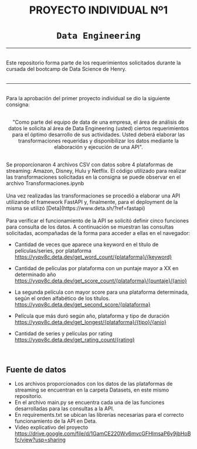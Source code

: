 # <h1 align=center> **PROYECTO INDIVIDUAL Nº1** </h1>

# <h1 align=center>**`Data Engineering`**</h1>

<hr>  
<br/>
Este repositorio forma parte de los requerimientos solicitados durante la cursada del bootcamp de Data Science de Henry.
<br/>
<br/>
<hr>
<br/>
Para la aprobación del primer proyecto individual se dio la siguiente consigna:

<br/>

<p align="center">
<br/>
        "Como parte del equipo de data de una empresa, el área de análisis de datos le solicita al área de Data Engineering (usted) ciertos requerimientos para el óptimo desarrollo de sus actividades. Usted deberá elaborar las transformaciones requeridas y disponibilizar los datos mediante la elaboración y ejecución de una API".
</p>
<br/>
Se proporcionaron 4 archivos CSV con datos sobre 4 plataformas de streaming: Amazon, Disney, Hulu y Netflix. El código utilizado para realizar las transformaciones solicitadas en la consigna se puede observar en el archivo Transformaciones.ipynb
<br/>
<br/>
Una vez realizadas las transformaciones se procedió a elaborar una API utilizando el framework FastAPI y, finalmente, para el deployment de la misma se utilizó [Deta](https://www.deta.sh/?ref=fastapi) 
<br/>
<br/>
Para verificar el funcionamiento de la API se solicitó definir cinco funciones para consulta de los datos. A continuación se muestran las consultas solicitadas, acompañadas de la forma para acceder a ellas en el navegador:

+ Cantidad de veces que aparece una keyword en el título de películas/series, por plataforma
        https://yvpv8c.deta.dev/get_word_count/{plataforma}/{keyword}

+ Cantidad de películas por plataforma con un puntaje mayor a XX en determinado año
        https://yvpv8c.deta.dev/get_score_count/{plataforma}/{puntaje}/{anio}

+ La segunda película con mayor score para una plataforma determinada, según el orden alfabético de los títulos.
        https://yvpv8c.deta.dev/get_second_score/{plataforma}

+ Película que más duró según año, plataforma y tipo de duración
 <br/>       https://yvpv8c.deta.dev/get_longest/{plataforma}/{tipo}/{anio}

+ Cantidad de series y películas por rating
<br/>        https://yvpv8c.deta.dev/get_rating_count/{rating}

<br/>

## **Fuente de datos**

+ Los archivos proporcionados con los datos de las plataformas de streaming se encuentran en la carpeta Datasets, en este mismo repositorio.
+ En el archivo main.py se encuentra cada una de las funciones desarrolladas para las consultas a la API.
+ En requirements.txt se ubican las librerías necesarias para el correcto funcionamiento de la API en Deta.
+ Video explicativo del proyecto https://drive.google.com/file/d/1GamCE220Wv6mvcGFHImsaP6y9jbHoBfc/view?usp=sharing
